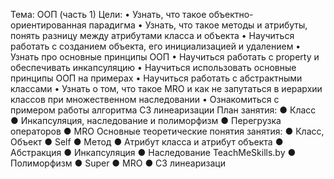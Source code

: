 Тема: ООП (часть 1)
Цели:
• Узнать, что такое объектно-ориентированная парадигма
• Узнать, что такое методы и атрибуты, понять разницу между
атрибутами класса и объекта
• Научиться работать с созданием объекта, его инициализацией
и удалением
• Узнать про основные принципы ООП
• Научиться работать с property и обеспечивать инкапсуляцию
• Научиться использовать основные принципы ООП на
примерах
• Научиться работать с абстрактными классами
• Узнать о том, что такое MRO и как не запутаться в иерархии
классов при множественном наследовании
• Ознакомиться с примером работы алгоритма С3
линеаризации
План занятия:
● Класс
● Инкапсуляция, наследование и полиморфизм
● Перегрузка операторов
● MRO
Основные теоретические понятия занятия:
● Класс, Объект
● Self
● Метод
● Атрибут класса и атрибут объекта
● Абстракция
● Инкапсуляция
● Наследование
TeachMeSkills.by
● Полиморфизм
● Super
● MRO
● С3 линеаризаци
